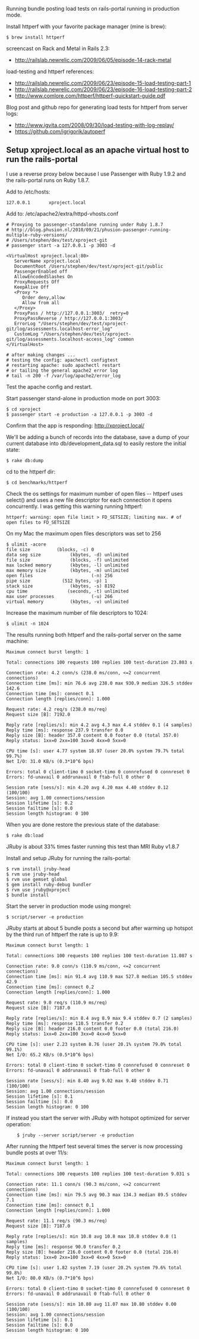 
Running bundle posting load tests on rails-portal running in production mode.

Install httperf with your favorite package manager (mine is brew):

    $ brew install httperf

screencast on Rack and Metal in Rails 2.3:

* http://railslab.newrelic.com/2009/06/05/episode-14-rack-metal

load-testing and httperf references:

* http://railslab.newrelic.com/2009/06/23/episode-15-load-testing-part-1
* http://railslab.newrelic.com/2009/06/23/episode-16-load-testing-part-2
* http://www.comlore.com/httperf/httperf-quickstart-guide.pdf

Blog post and github repo for generating load tests for httperf from server logs:

* http://www.igvita.com/2008/09/30/load-testing-with-log-replay/
* https://github.com/igrigorik/autoperf

## Setup xproject.local as an apache virtual host to run the rails-portal

I use a reverse proxy below because I use Passenger with Ruby 1.9.2 and the rails-portal runs on Ruby 1.8.7.

Add to /etc/hosts:

    127.0.0.1       xproject.local

Add to: /etc/apache2/extra/httpd-vhosts.conf

    # Proxying to passenger-standalone running under Ruby 1.8.7
    # http://blog.phusion.nl/2010/09/21/phusion-passenger-running-multiple-ruby-versions/
    # /Users/stephen/dev/test/xproject-git
    # passenger start -a 127.0.0.1 -p 3003 -d

    <VirtualHost xproject.local:80>
       ServerName xproject.local
       DocumentRoot /Users/stephen/dev/test/xproject-git/public
       PassengerEnabled off
       AllowEncodedSlashes On
       ProxyRequests Off
       KeepAlive Off
       <Proxy *>
          Order deny,allow
          Allow from all
       </Proxy>
       ProxyPass / http://127.0.0.1:3003/  retry=0
       ProxyPassReverse / http://127.0.0.1:3003/
       ErrorLog "/Users/stephen/dev/test/xproject-git/log/assessments.localhost-error_log"
       CustomLog "/Users/stephen/dev/test/xproject-git/log/assessments.localhost-access_log" common
    </VirtualHost>

    # after making changes ...
    # testing the config: apachectl configtest
    # restarting apache: sudo apachectl restart
    # or tailing the general apache2 error log
    # tail -n 200 -f /var/log/apache2/error_log

Test the apache config and restart.

Start passenger stand-alone in production mode on port 3003:

    $ cd xproject
    $ passenger start -e production -a 127.0.0.1 -p 3003 -d

Confirm that the app is responding: http://xproject.local/

We'll be adding a bunch of records into the database, save a dump of your current database into db/development_data.sql to easily restore the initial state:

    $ rake db:dump

cd to the httperf dir:

    $ cd benchmarks/httperf

Check the os settings for maximum number of open files -- httperf uses select() and uses a new file descriptor for each connection it opens concurrently. I was getting this warning running httperf:

    httperf: warning: open file limit > FD_SETSIZE; limiting max. # of open files to FD_SETSIZE

On my Mac the maximum open files descriptors was set to 256

    $ ulimit -acore
    file size          (blocks, -c) 0
    data seg size           (kbytes, -d) unlimited
    file size               (blocks, -f) unlimited
    max locked memory       (kbytes, -l) unlimited
    max memory size         (kbytes, -m) unlimited
    open files                      (-n) 256
    pipe size            (512 bytes, -p) 1
    stack size              (kbytes, -s) 8192
    cpu time               (seconds, -t) unlimited
    max user processes              (-u) 266
    virtual memory          (kbytes, -v) unlimited

Increase the maximum number of file descriptors to 1024:

    $ ulimit -n 1024

The results running both httperf and the rails-portal server on the same machine:

    Maximum connect burst length: 1

    Total: connections 100 requests 100 replies 100 test-duration 23.803 s

    Connection rate: 4.2 conn/s (238.0 ms/conn, <=2 concurrent connections)
    Connection time [ms]: min 76.6 avg 238.0 max 930.9 median 326.5 stddev 142.6
    Connection time [ms]: connect 0.1
    Connection length [replies/conn]: 1.000

    Request rate: 4.2 req/s (238.0 ms/req)
    Request size [B]: 7192.0

    Reply rate [replies/s]: min 4.2 avg 4.3 max 4.4 stddev 0.1 (4 samples)
    Reply time [ms]: response 237.9 transfer 0.0
    Reply size [B]: header 357.0 content 0.0 footer 0.0 (total 357.0)
    Reply status: 1xx=0 2xx=100 3xx=0 4xx=0 5xx=0

    CPU time [s]: user 4.77 system 18.97 (user 20.0% system 79.7% total 99.7%)
    Net I/O: 31.0 KB/s (0.3*10^6 bps)

    Errors: total 0 client-timo 0 socket-timo 0 connrefused 0 connreset 0
    Errors: fd-unavail 0 addrunavail 0 ftab-full 0 other 0

    Session rate [sess/s]: min 4.20 avg 4.20 max 4.40 stddev 0.12 (100/100)
    Session: avg 1.00 connections/session
    Session lifetime [s]: 0.2
    Session failtime [s]: 0.0
    Session length histogram: 0 100

When you are done restore the previous state of the database:

    $ rake db:load

JRuby is about 33% times faster running this test than MRI Ruby v1.8.7

Install and setup JRuby for running the rails-portal:

    $ rvm install jruby-head
    $ rvm use jruby-head
    $ rvm use gemset global
    $ gem install ruby-debug bundler
    $ rvm use jruby@xproject
    $ bundle install

Start the server in production mode using mongrel:

    $ script/server -e production

JRuby starts at about 5 bundle posts a second but after warming up hotspot by the third run of httperf the rate is up to 9.9:

    Maximum connect burst length: 1

    Total: connections 100 requests 100 replies 100 test-duration 11.087 s

    Connection rate: 9.0 conn/s (110.9 ms/conn, <=2 concurrent connections)
    Connection time [ms]: min 91.4 avg 110.9 max 527.8 median 105.5 stddev 42.9
    Connection time [ms]: connect 0.2
    Connection length [replies/conn]: 1.000

    Request rate: 9.0 req/s (110.9 ms/req)
    Request size [B]: 7187.0

    Reply rate [replies/s]: min 8.4 avg 8.9 max 9.4 stddev 0.7 (2 samples)
    Reply time [ms]: response 110.5 transfer 0.2
    Reply size [B]: header 216.0 content 0.0 footer 0.0 (total 216.0)
    Reply status: 1xx=0 2xx=100 3xx=0 4xx=0 5xx=0

    CPU time [s]: user 2.23 system 8.76 (user 20.1% system 79.0% total 99.1%)
    Net I/O: 65.2 KB/s (0.5*10^6 bps)

    Errors: total 0 client-timo 0 socket-timo 0 connrefused 0 connreset 0
    Errors: fd-unavail 0 addrunavail 0 ftab-full 0 other 0

    Session rate [sess/s]: min 8.40 avg 9.02 max 9.40 stddev 0.71 (100/100)
    Session: avg 1.00 connections/session
    Session lifetime [s]: 0.1
    Session failtime [s]: 0.0
    Session length histogram: 0 100

If instead you start the server with JRuby with hotspot optimized for server operation:

        $ jruby --server script/server -e production

After running the httperf test several times the server is now processing bundle posts at over 11/s:

    Maximum connect burst length: 1

    Total: connections 100 requests 100 replies 100 test-duration 9.031 s

    Connection rate: 11.1 conn/s (90.3 ms/conn, <=2 concurrent connections)
    Connection time [ms]: min 79.5 avg 90.3 max 134.3 median 89.5 stddev 7.1
    Connection time [ms]: connect 0.1
    Connection length [replies/conn]: 1.000

    Request rate: 11.1 req/s (90.3 ms/req)
    Request size [B]: 7187.0

    Reply rate [replies/s]: min 10.8 avg 10.8 max 10.8 stddev 0.0 (1 samples)
    Reply time [ms]: response 90.0 transfer 0.2
    Reply size [B]: header 216.0 content 0.0 footer 0.0 (total 216.0)
    Reply status: 1xx=0 2xx=100 3xx=0 4xx=0 5xx=0

    CPU time [s]: user 1.82 system 7.19 (user 20.2% system 79.6% total 99.8%)
    Net I/O: 80.0 KB/s (0.7*10^6 bps)

    Errors: total 0 client-timo 0 socket-timo 0 connrefused 0 connreset 0
    Errors: fd-unavail 0 addrunavail 0 ftab-full 0 other 0

    Session rate [sess/s]: min 10.80 avg 11.07 max 10.80 stddev 0.00 (100/100)
    Session: avg 1.00 connections/session
    Session lifetime [s]: 0.1
    Session failtime [s]: 0.0
    Session length histogram: 0 100
